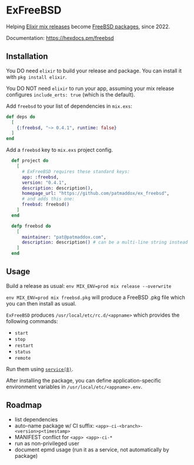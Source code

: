 # ExFreeBSD

Helping [Elixir mix releases](https://hexdocs.pm/mix/Mix.Tasks.Release.html) become [FreeBSD packages](https://docs.freebsd.org/en/books/handbook/ports/), since 2022.

Documentation: <https://hexdocs.pm/freebsd>

## Installation

You DO need `elixir` to build your release and package. You can install it with `pkg install elixir`.

You DO NOT need `elixir` to run your app, assuming your mix release configures `include_erts: true` (which is the default).

Add `freebsd` to your list of dependencies in `mix.exs`:

```elixir
def deps do
  [
    {:freebsd, "~> 0.4.1", runtime: false}
  ]
end
```

Add a `freebsd` key to `mix.exs` project config.

```elixir
  def project do
    [
      # ExFreeBSD requires these standard keys:
      app: :freebsd,
      version: "0.4.1",
      description: description(),
      homepage_url: "https://github.com/patmaddox/ex_freebsd",
      # and adds this one:
      freebsd: freebsd()
    ]
  end

  defp freebsd do
    [
      maintainer: "pat@patmaddox.com",
      description: description() # can be a multi-line string instead
    ]
  end
```

## Usage

Build a release as usual: `env MIX_ENV=prod mix release --overwrite`

`env MIX_ENV=prod mix freebsd.pkg` will produce a FreeBSD .pkg file which you can then install as usual.

`ExFreeBSD` produces `/usr/local/etc/rc.d/<appname>` which provides the following commands:

- `start`
- `stop`
- `restart`
- `status`
- `remote`

Run them using [`service(8)`](https://www.freebsd.org/cgi/man.cgi?service(8)).

After installing the package, you can define application-specific environment variables in `/usr/local/etc/<appname>.env`.

## Roadmap

- list dependencies
- auto-name package w/ CI suffix: `<app>-ci-<branch>-<version>p<timestamp>`
- MANIFEST conflict for `<app> <app>-ci-*`
- run as non-privileged user
- document epmd usage (run it as a service, not automatically by package)